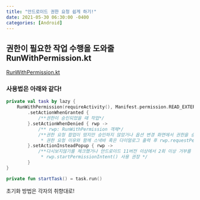 ```yaml
---
title: "안드로이드 권한 요청 쉽게 하기!"
date: 2021-05-30 06:30:00 -0400
categories: [Android] 
---
```


## 권한이 필요한 작업 수행을 도와줄 RunWithPermission.kt

[RunWithPermission.kt](https://github.com/dev-young/DevyStudy/blob/master/app/src/main/java/io/ymsoft/devystudy/RunWithPermission.kt)

### 사용법은 아래와 같다!

```kotlin
private val task by lazy {
    RunWithPermission(requireActivity(), Manifest.permission.READ_EXTERNAL_STORAGE)
        .setActionWhenGranted {
            /**권한이 승인되었을 때 작업*/
        }.setActionWhenDenied { rwp ->
            /** rwp: RunWithPermission 객체*/
            /**권한 요청 팝업이 떴지만 승인하지 않았거나 옵션 변경 화면에서 권한을 승인하지 않았을 때 작업
             * 권한 요청 이유와 함께 스낵바 혹은 다이얼로그 출력 후 rwp.requestPermission() 사용 권장*/
        }.setActionInsteadPopup { rwp ->
            /**다시보지않기를 체크했거나 안드로이드 11버전 이상에서 2회 이상 거부를 눌렀을 경우 권한을 요청해도 팝업창이 안뜨는데 이때 취할 작업
             * rwp.startPermissionIntent() 사용 권장 */
        }
}

private fun startTask() = task.run()
```

초기화 방법은 각자의 취향대로!
